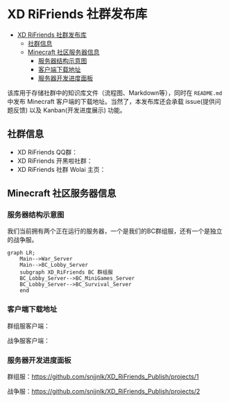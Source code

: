 # XD RiFriends 社群发布库

- [XD RiFriends 社群发布库](#xd-rifriends-社群发布库)
  - [社群信息](#社群信息)
  - [Minecraft 社区服务器信息](#minecraft-社区服务器信息)
    - [服务器结构示意图](#服务器结构示意图)
    - [客户端下载地址](#客户端下载地址)
    - [服务器开发进度面板](#服务器开发进度面板)

该库用于存储社群中的知识库文件（流程图、Markdown等），同时在 `README.md` 中发布 Minecraft 客户端的下载地址。当然了，本发布库还会承载 issue(提供问题反馈) 以及 Kanban(开发进度展示) 功能。

## 社群信息

- XD RiFriends QQ群：
- XD RiFriends 开黑啦社群：
- XD RiFriends 社群 Wolai 主页：

## Minecraft 社区服务器信息
### 服务器结构示意图

我们当前拥有两个正在运行的服务器，一个是我们的BC群组服，还有一个是独立的战争服。

```mermaid
graph LR;
    Main-->War_Server
    Main-->BC_Lobby_Server
    subgraph XD_RiFriends BC 群组服
    BC_Lobby_Server-->BC_MiniGames_Server
    BC_Lobby_Server-->BC_Survival_Server
    end
```
### 客户端下载地址

群组服客户端：

战争服客户端：

### 服务器开发进度面板

群组服：https://github.com/snjjnlk/XD_RiFriends_Publish/projects/1

战争服：https://github.com/snjjnlk/XD_RiFriends_Publish/projects/2